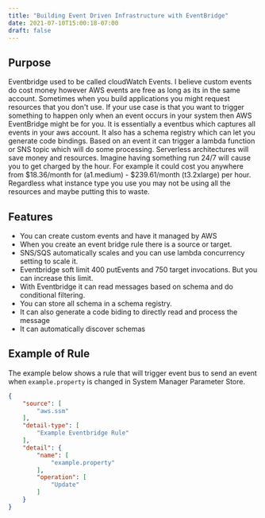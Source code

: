 ```yaml
---
title: "Building Event Driven Infrastructure with EventBridge"
date: 2021-07-10T15:00:18-07:00
draft: false
---
```


## Purpose

Eventbridge used to be called cloudWatch Events. I believe custom events do cost money however AWS events are free as long as its in the same account. Sometimes when you build applications you might request resources that you don't use. If your use case is that you want to trigger something to happen only when an event occurs in your system then AWS EventBridge might be for you. It is essentially a eventbus which captures all events in your aws account. It also has a schema registry which can let you generate code bindings. Based on an event it can trigger a lambda function or SNS topic which will do some processing. Serverless architectures will save money and resources. Imagine having something run 24/7 will cause you to get charged by the hour. For example it could cost you anywhere from   $18.36/month for (a1.medium) - $239.61/month (t3.2xlarge) per hour. Regardless what instance type you use you may not be using all the resources and maybe putting this to waste.


## Features

- You can create custom events and have it managed by AWS
- When you create an event bridge rule there is a source or target.
- SNS/SQS automatically scales and you can use lambda concurrency setting to scale it.
- Eventbridge soft limit 400 putEvents and 750 target invocations. But you can increase this limit.
- With Eventbridge it can read messages based on schema and do conditional filtering. 
- You can store all schema in a schema registry.
- It can also generate a code biding to directly read and process the message
- It can automatically discover schemas


## Example of Rule

The example below shows a rule that will trigger event bus to send an event when `example.property` is changed in System Manager Parameter Store. 

```json
{
    "source": [
        "aws.ssm"
    ],
    "detail-type": [
        "Example Eventbridge Rule"
    ],
    "detail": {
        "name": [
            "example.property"
        ],
        "operation": [
            "Update"
        ]
    }
}

```